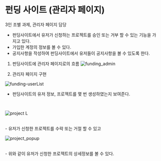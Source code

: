 # 펀딩 사이트 (관리자 페이지)
3인 조별 과제, 관리자 페이지 담당

- 펀딩사이트에서 유저가 신청하는 프로젝트를 승인 또는 거부 할 수 있는 기능을 가지고 있다.
- 가입한 계정의 정보를 볼 수 있다.
- 공지사항을 작성하여 펀딩사이트에서 유저들이 공지사항을 볼 수 있도록 한다.

1) 펀딩사이트에 관리자 페이지로의 흐름
![funding_admin](https://user-images.githubusercontent.com/74960408/146297231-f739f547-b938-4c59-86f5-c9ff5f1ca042.jpg)

2) 관리자 페이지 구현<br/>

![funding-userList](https://user-images.githubusercontent.com/74960408/146298603-954b50c7-22cf-4f19-907b-769dba8bcbfb.jpg)

 - 펀딩사이트의 유저 정보, 프로젝트를 몇 번 생성하였는지 보여준다.
<br/>

![project L](https://user-images.githubusercontent.com/74960408/146299080-e3f9a6aa-3c63-4be4-8edc-f14e7cc40e5b.jpg)

<br/>
- 유저가 신청한 프로젝트를 수락 또는 거절 할 수 있고
<br/>

![project_popup](https://user-images.githubusercontent.com/74960408/146298892-b3474022-422f-4c25-b8e2-c37963847fff.jpg)

<br/>
 - 위와 같이 유저가 신청한 프로젝트의 상세정보를 볼 수 있다.
